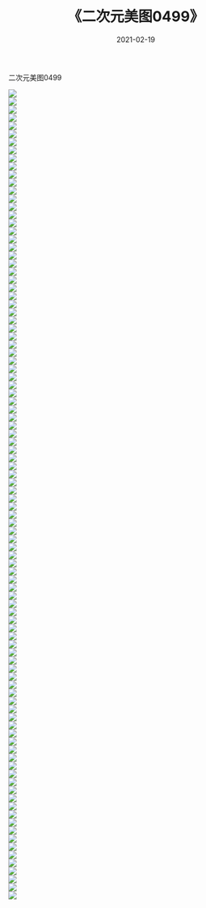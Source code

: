 ﻿---
layout: post
title:  《二次元美图0499》
date:   2021-02-19
img: http://imgx.orgx.ga/二次元/2021/二次元美图0499/000.jpg
categories: [美女, 清纯, 唯美]
---

二次元美图0499

 ![](http://imgx.orgx.ga/二次元/2021/二次元美图0499/001.jpg) <br>![](http://imgx.orgx.ga/二次元/2021/二次元美图0499/002.jpg) <br>![](http://imgx.orgx.ga/二次元/2021/二次元美图0499/003.jpg) <br>![](http://imgx.orgx.ga/二次元/2021/二次元美图0499/004.jpg) <br>![](http://imgx.orgx.ga/二次元/2021/二次元美图0499/005.jpg) <br>![](http://imgx.orgx.ga/二次元/2021/二次元美图0499/006.jpg) <br>![](http://imgx.orgx.ga/二次元/2021/二次元美图0499/007.jpg) <br>![](http://imgx.orgx.ga/二次元/2021/二次元美图0499/008.jpg) <br>![](http://imgx.orgx.ga/二次元/2021/二次元美图0499/009.jpg) <br>![](http://imgx.orgx.ga/二次元/2021/二次元美图0499/010.jpg) <br>![](http://imgx.orgx.ga/二次元/2021/二次元美图0499/011.jpg) <br>![](http://imgx.orgx.ga/二次元/2021/二次元美图0499/012.jpg) <br>![](http://imgx.orgx.ga/二次元/2021/二次元美图0499/013.jpg) <br>![](http://imgx.orgx.ga/二次元/2021/二次元美图0499/014.jpg) <br>![](http://imgx.orgx.ga/二次元/2021/二次元美图0499/015.jpg) <br>![](http://imgx.orgx.ga/二次元/2021/二次元美图0499/016.jpg) <br>![](http://imgx.orgx.ga/二次元/2021/二次元美图0499/017.jpg) <br>![](http://imgx.orgx.ga/二次元/2021/二次元美图0499/018.jpg) <br>![](http://imgx.orgx.ga/二次元/2021/二次元美图0499/019.jpg) <br>![](http://imgx.orgx.ga/二次元/2021/二次元美图0499/020.jpg) <br>![](http://imgx.orgx.ga/二次元/2021/二次元美图0499/021.jpg) <br>![](http://imgx.orgx.ga/二次元/2021/二次元美图0499/022.jpg) <br>![](http://imgx.orgx.ga/二次元/2021/二次元美图0499/023.jpg) <br>![](http://imgx.orgx.ga/二次元/2021/二次元美图0499/024.jpg) <br>![](http://imgx.orgx.ga/二次元/2021/二次元美图0499/025.jpg) <br>![](http://imgx.orgx.ga/二次元/2021/二次元美图0499/026.jpg) <br>![](http://imgx.orgx.ga/二次元/2021/二次元美图0499/027.jpg) <br>![](http://imgx.orgx.ga/二次元/2021/二次元美图0499/028.jpg) <br>![](http://imgx.orgx.ga/二次元/2021/二次元美图0499/029.jpg) <br>![](http://imgx.orgx.ga/二次元/2021/二次元美图0499/030.jpg) <br>![](http://imgx.orgx.ga/二次元/2021/二次元美图0499/031.jpg) <br>![](http://imgx.orgx.ga/二次元/2021/二次元美图0499/032.jpg) <br>![](http://imgx.orgx.ga/二次元/2021/二次元美图0499/033.jpg) <br>![](http://imgx.orgx.ga/二次元/2021/二次元美图0499/034.jpg) <br>![](http://imgx.orgx.ga/二次元/2021/二次元美图0499/035.jpg) <br>![](http://imgx.orgx.ga/二次元/2021/二次元美图0499/036.jpg) <br>![](http://imgx.orgx.ga/二次元/2021/二次元美图0499/037.jpg) <br>![](http://imgx.orgx.ga/二次元/2021/二次元美图0499/038.jpg) <br>![](http://imgx.orgx.ga/二次元/2021/二次元美图0499/039.jpg) <br>![](http://imgx.orgx.ga/二次元/2021/二次元美图0499/040.jpg) <br>![](http://imgx.orgx.ga/二次元/2021/二次元美图0499/041.jpg) <br>![](http://imgx.orgx.ga/二次元/2021/二次元美图0499/042.jpg) <br>![](http://imgx.orgx.ga/二次元/2021/二次元美图0499/043.jpg) <br>![](http://imgx.orgx.ga/二次元/2021/二次元美图0499/044.jpg) <br>![](http://imgx.orgx.ga/二次元/2021/二次元美图0499/045.jpg) <br>![](http://imgx.orgx.ga/二次元/2021/二次元美图0499/046.jpg) <br>![](http://imgx.orgx.ga/二次元/2021/二次元美图0499/047.jpg) <br>![](http://imgx.orgx.ga/二次元/2021/二次元美图0499/048.jpg) <br>![](http://imgx.orgx.ga/二次元/2021/二次元美图0499/049.jpg) <br>![](http://imgx.orgx.ga/二次元/2021/二次元美图0499/050.jpg) <br>![](http://imgx.orgx.ga/二次元/2021/二次元美图0499/051.jpg) <br>![](http://imgx.orgx.ga/二次元/2021/二次元美图0499/052.jpg) <br>![](http://imgx.orgx.ga/二次元/2021/二次元美图0499/053.jpg) <br>![](http://imgx.orgx.ga/二次元/2021/二次元美图0499/054.jpg) <br>![](http://imgx.orgx.ga/二次元/2021/二次元美图0499/055.jpg) <br>![](http://imgx.orgx.ga/二次元/2021/二次元美图0499/056.jpg) <br>![](http://imgx.orgx.ga/二次元/2021/二次元美图0499/057.jpg) <br>![](http://imgx.orgx.ga/二次元/2021/二次元美图0499/058.jpg) <br>![](http://imgx.orgx.ga/二次元/2021/二次元美图0499/059.jpg) <br>![](http://imgx.orgx.ga/二次元/2021/二次元美图0499/060.jpg) <br>![](http://imgx.orgx.ga/二次元/2021/二次元美图0499/061.jpg) <br>![](http://imgx.orgx.ga/二次元/2021/二次元美图0499/062.jpg) <br>![](http://imgx.orgx.ga/二次元/2021/二次元美图0499/063.jpg) <br>![](http://imgx.orgx.ga/二次元/2021/二次元美图0499/064.jpg) <br>![](http://imgx.orgx.ga/二次元/2021/二次元美图0499/065.jpg) <br>![](http://imgx.orgx.ga/二次元/2021/二次元美图0499/066.jpg) <br>![](http://imgx.orgx.ga/二次元/2021/二次元美图0499/067.jpg) <br>![](http://imgx.orgx.ga/二次元/2021/二次元美图0499/068.jpg) <br>![](http://imgx.orgx.ga/二次元/2021/二次元美图0499/069.jpg) <br>![](http://imgx.orgx.ga/二次元/2021/二次元美图0499/070.jpg) <br>![](http://imgx.orgx.ga/二次元/2021/二次元美图0499/071.jpg) <br>![](http://imgx.orgx.ga/二次元/2021/二次元美图0499/072.jpg) <br>![](http://imgx.orgx.ga/二次元/2021/二次元美图0499/073.jpg) <br>![](http://imgx.orgx.ga/二次元/2021/二次元美图0499/074.jpg) <br>![](http://imgx.orgx.ga/二次元/2021/二次元美图0499/075.jpg) <br>![](http://imgx.orgx.ga/二次元/2021/二次元美图0499/076.jpg) <br>![](http://imgx.orgx.ga/二次元/2021/二次元美图0499/077.jpg) <br>![](http://imgx.orgx.ga/二次元/2021/二次元美图0499/078.jpg) <br>![](http://imgx.orgx.ga/二次元/2021/二次元美图0499/079.jpg) <br>![](http://imgx.orgx.ga/二次元/2021/二次元美图0499/080.jpg) <br>![](http://imgx.orgx.ga/二次元/2021/二次元美图0499/081.jpg) <br>![](http://imgx.orgx.ga/二次元/2021/二次元美图0499/082.jpg) <br>![](http://imgx.orgx.ga/二次元/2021/二次元美图0499/083.jpg) <br>![](http://imgx.orgx.ga/二次元/2021/二次元美图0499/084.jpg) <br>![](http://imgx.orgx.ga/二次元/2021/二次元美图0499/085.jpg) <br>![](http://imgx.orgx.ga/二次元/2021/二次元美图0499/086.jpg) <br>![](http://imgx.orgx.ga/二次元/2021/二次元美图0499/087.jpg) <br>![](http://imgx.orgx.ga/二次元/2021/二次元美图0499/088.jpg) <br>![](http://imgx.orgx.ga/二次元/2021/二次元美图0499/089.jpg) <br>![](http://imgx.orgx.ga/二次元/2021/二次元美图0499/090.jpg) <br>![](http://imgx.orgx.ga/二次元/2021/二次元美图0499/091.jpg) <br>![](http://imgx.orgx.ga/二次元/2021/二次元美图0499/092.jpg) <br>![](http://imgx.orgx.ga/二次元/2021/二次元美图0499/093.jpg) <br>![](http://imgx.orgx.ga/二次元/2021/二次元美图0499/094.jpg) <br>![](http://imgx.orgx.ga/二次元/2021/二次元美图0499/095.jpg) <br>![](http://imgx.orgx.ga/二次元/2021/二次元美图0499/096.jpg) <br>![](http://imgx.orgx.ga/二次元/2021/二次元美图0499/097.jpg) <br>![](http://imgx.orgx.ga/二次元/2021/二次元美图0499/098.jpg) <br>![](http://imgx.orgx.ga/二次元/2021/二次元美图0499/099.jpg) <br>![](http://imgx.orgx.ga/二次元/2021/二次元美图0499/100.jpg) <br>